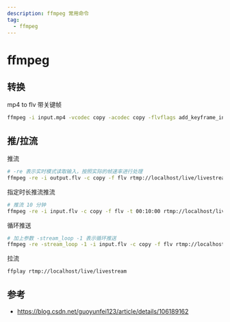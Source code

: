 ```yaml
---
description: ffmpeg 常用命令
tag:
  - ffmpeg
---
```


# ffmpeg



## 转换

mp4 to flv 带关键帧

```bash
ffmpeg -i input.mp4 -vcodec copy -acodec copy -flvflags add_keyframe_index output.flv
```



## 推/拉流

推流

```bash
# -re 表示实时模式读取输入，按照实际的帧速率进行处理
ffmpeg -re -i output.flv -c copy -f flv rtmp://localhost/live/livestream
```

指定时长推流推流

```bash
# 推流 10 分钟
ffmpeg -re -i input.flv -c copy -f flv -t 00:10:00 rtmp://localhost/live/livestream
```

循环推送

```bash
# 加上参数 -stream_loop -1 表示循环推送
ffmpeg -re -stream_loop -1 -i input.flv -c copy -f flv rtmp://localhost/live/livestream
```

拉流

```bash
ffplay rtmp://localhost/live/livestream
```



## 参考

* https://blog.csdn.net/guoyunfei123/article/details/106189162
